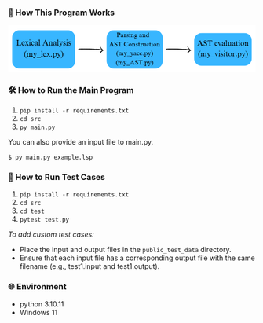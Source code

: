 ### 🚀 How This Program Works
![alt text](image.png)



### 🛠️ How to Run the Main Program
1. `pip install -r requirements.txt`
2. `cd src`
3. `py main.py`

You can also provide an input file to main.py.

    $ py main.py example.lsp

### 🧪 How to Run Test Cases
1. `pip install -r requirements.txt`
2. `cd src`
3. `cd test`
4. `pytest test.py`


*To add custom test cases:*

- Place the input and output files in the `public_test_data` directory.
- Ensure that each input file has a corresponding output file with the same filename (e.g., test1.input and test1.output).

### 🌐 Environment
- python 3.10.11
- Windows 11